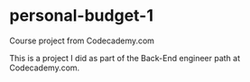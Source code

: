 # personal-budget-1
Course project from Codecademy.com

This is a project I did as part of the Back-End engineer path at Codecademy.com.
